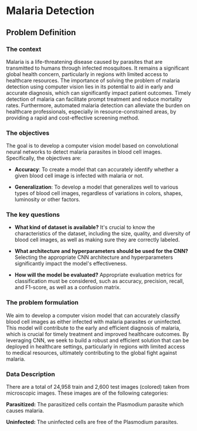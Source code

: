 # **Malaria Detection**

## **Problem Definition**

### **The context**

  Malaria is a life-threatening disease caused by parasites that are transmitted to humans through infected mosquitoes. It remains a significant global health concern, particularly in regions with limited access to healthcare resources. The importance of solving the problem of malaria detection using computer vision lies in its potential to aid in early and accurate diagnosis, which can significantly impact patient outcomes. Timely detection of malaria can facilitate prompt treatment and reduce mortality rates. Furthermore, automated malaria detection can alleviate the burden on healthcare professionals, especially in resource-constrained areas, by providing a rapid and cost-effective screening method.

### **The objectives**

  The goal is to develop a computer vision model based on convolutional neural networks to detect malaria parasites in blood cell images. Specifically, the objectives are:

  - **Accuracy**: To create a model that can accurately identify whether a given blood cell image is infected with malaria or not.

  - **Generalization**: To develop a model that generalizes well to various types of blood cell images, regardless of variations in colors, shapes, luminosity or other factors.

### **The key questions**

  - **What kind of dataset is available?** It's crucial to know the characteristics of the dataset, including the size, quality, and diversity of blood cell images, as well as making sure they are correctly labeled.

  - **What architecture and hyperparameters should be used for the CNN?** Selecting the appropriate CNN architecture and hyperparameters significantly impact the model's effectiveness.

  - **How will the model be evaluated?**
  Appropriate evaluation metrics for classification must be considered, such as accuracy, precision, recall, and F1-score, as well as a confusion matrix.

### **The problem formulation**

  We aim to develop a computer vision model that can accurately classify blood cell images as either infected with malaria parasites or uninfected. This model will contribute to the early and efficient diagnosis of malaria, which is crucial for timely treatment and improved healthcare outcomes. By leveraging CNN, we seek to build a robust and efficient solution that can be deployed in healthcare settings, particularly in regions with limited access to medical resources, ultimately contributing to the global fight against malaria.

### **Data Description**

There are a total of 24,958 train and 2,600 test images (colored) taken from microscopic images. These images are of the following categories:


**Parasitized:** The parasitized cells contain the Plasmodium parasite which causes malaria.

**Uninfected:** The uninfected cells are free of the Plasmodium parasites.
